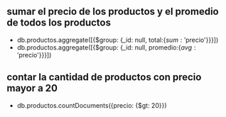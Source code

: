 ## sumar el precio de los productos y el promedio de todos los productos
- db.productos.aggregate([{$group: {_id: null, total:{$sum: '$precio'}}}])
- db.productos.aggregate([{$group: {_id: null, promedio:{$avg: '$precio'}}}])

## contar la cantidad de productos con precio mayor a 20
- db.productos.countDocuments({precio: {$gt: 20}})